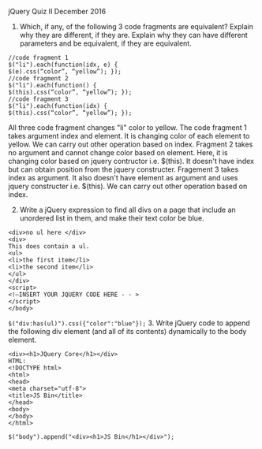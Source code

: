 jQuery Quiz II
December 2016
1. Which, if any, of the following 3 code fragments are equivalent? Explain why they are different, if
they are. Explain why they can have different parameters and be equivalent, if they are equivalent.
```
//code fragment 1
$("li").each(function(idx, e) {
$(e).css(“color”, “yellow”); });
//code fragment 2
$("li").each(function() {
$(this).css(“color”, “yellow”); });
//code fragment 3
$("li").each(function(idx) {
$(this).css(“color”, “yellow”); });
```
All three code fragment changes "li" color to yellow.
The code fragment 1 takes argument index and element. It is changing color of each element to yellow. We can carry out other operation based on index. 
Fragment 2 takes no argument and cannot change color based on element. Here, it is changing color based on jquery contructor i.e. $(this). It doesn't have index but can obtain position from the jquery constructer.
Fragement 3 takes index as argument. It also doesn't have element as argument and uses jquery constructer i.e. $(this). We can carry out other operation based on index.

2. Write a jQuery expression to find all divs on a page that include an unordered list in them, and make
their text color be blue.
```
<div>no ul here </div>
<div>
This does contain a ul.
<ul>
<li>the first item</li>
<li>the second item</li>
</ul>
</div>
<script>
<!—INSERT YOUR JQUERY CODE HERE - - >
</script>
</body>
```
`$("div:has(ul)").css({"color":"blue"});`
3. Write jQuery code to append the following div element (and all of its contents) dynamically to the body
element.
```
<div><h1>JQuery Core</h1></div>
HTML:
<!DOCTYPE html>
<html>
<head>
<meta charset="utf-8">
<title>JS Bin</title>
</head>
<body>
</body>
</html>
```
`$("body").append("<div><h1>JS Bin</h1></div>");`